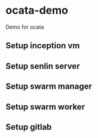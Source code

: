 # ocata-demo
Demo for ocata

## Setup inception vm

## Setup senlin server

## Setup swarm manager

## Setup swarm worker

## Setup gitlab
